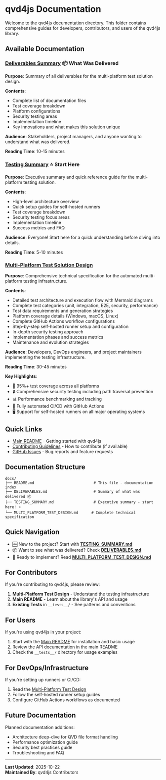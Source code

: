 # qvd4js Documentation

Welcome to the qvd4js documentation directory. This folder contains comprehensive guides for developers, contributors, and users of the qvd4js library.

## Available Documentation

### [Deliverables Summary](./DELIVERABLES.md) 📦 **What Was Delivered**

**Purpose**: Summary of all deliverables for the multi-platform test solution design.

**Contents**:
- Complete list of documentation files
- Test coverage breakdown
- Platform configurations
- Security testing areas
- Implementation timeline
- Key innovations and what makes this solution unique

**Audience**: Stakeholders, project managers, and anyone wanting to understand what was delivered.

**Reading Time**: 10-15 minutes

### [Testing Summary](./TESTING_SUMMARY.md) ⭐ **Start Here**

**Purpose**: Executive summary and quick reference guide for the multi-platform testing solution.

**Contents**:
- High-level architecture overview
- Quick setup guides for self-hosted runners
- Test coverage breakdown
- Security testing focus areas
- Implementation timeline
- Success metrics and FAQ

**Audience**: Everyone! Start here for a quick understanding before diving into details.

**Reading Time**: 5-10 minutes

### [Multi-Platform Test Solution Design](./MULTI_PLATFORM_TEST_DESIGN.md)

**Purpose**: Comprehensive technical specification for the automated multi-platform testing infrastructure.

**Contents**:
- Detailed test architecture and execution flow with Mermaid diagrams
- Complete test categories (unit, integration, E2E, security, performance)
- Test data requirements and generation strategies
- Platform coverage details (Windows, macOS, Linux)
- Complete GitHub Actions workflow configurations
- Step-by-step self-hosted runner setup and configuration
- In-depth security testing approach
- Implementation phases and success metrics
- Maintenance and evolution strategies

**Audience**: Developers, DevOps engineers, and project maintainers implementing the testing infrastructure.

**Reading Time**: 30-45 minutes

**Key Highlights**:
- 🎯 95%+ test coverage across all platforms
- 🔒 Comprehensive security testing including path traversal prevention
- 📊 Performance benchmarking and tracking
- 🤖 Fully automated CI/CD with GitHub Actions
- 🖥️ Support for self-hosted runners on all major operating systems

## Quick Links

- [Main README](../README.md) - Getting started with qvd4js
- [Contributing Guidelines](../CONTRIBUTING.md) - How to contribute (if available)
- [GitHub Issues](https://github.com/mountaindude/qvd4js/issues) - Bug reports and feature requests

## Documentation Structure

```
docs/
├── README.md                           # This file - documentation index
├── DELIVERABLES.md                     # Summary of what was delivered 📦
├── TESTING_SUMMARY.md                  # Executive summary - start here! ⭐
└── MULTI_PLATFORM_TEST_DESIGN.md      # Complete technical specification
```

## Quick Navigation

- 🆕 New to the project? Start with **[TESTING_SUMMARY.md](./TESTING_SUMMARY.md)**
- 📦 Want to see what was delivered? Check **[DELIVERABLES.md](./DELIVERABLES.md)**
- 🔧 Ready to implement? Read **[MULTI_PLATFORM_TEST_DESIGN.md](./MULTI_PLATFORM_TEST_DESIGN.md)**

## For Contributors

If you're contributing to qvd4js, please review:

1. **Multi-Platform Test Design** - Understand the testing infrastructure
2. **Main README** - Learn about the library's API and usage
3. **Existing Tests** in `__tests__/` - See patterns and conventions

## For Users

If you're using qvd4js in your project:

1. Start with the [Main README](../README.md) for installation and basic usage
2. Review the API documentation in the main README
3. Check the `__tests__/` directory for usage examples

## For DevOps/Infrastructure

If you're setting up runners or CI/CD:

1. Read the [Multi-Platform Test Design](./MULTI_PLATFORM_TEST_DESIGN.md)
2. Follow the self-hosted runner setup guides
3. Configure GitHub Actions workflows as documented

## Future Documentation

Planned documentation additions:
- Architecture deep-dive for QVD file format handling
- Performance optimization guide
- Security best practices guide
- Troubleshooting and FAQ

---

**Last Updated**: 2025-10-22  
**Maintained By**: qvd4js Contributors
